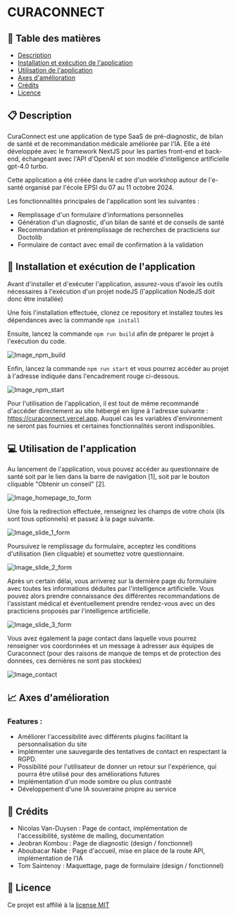 # CURACONNECT

## :pushpin: Table des matières
- [Description](#clipboard-description)
- [Installation et exécution de l'application](#hammer-installation-et-exécution-de-lapplication)
- [Utilisation de l'application](#computer-utilisation-de-lapplication)
- [Axes d'amélioration](#chart_with_upwards_trend-axes-damélioration)
- [Crédits](#handshake-crédits-5)
- [Licence](#memo-licence-6)

## :clipboard: Description
CuraConnect est une application de type SaaS de pré-diagnostic, de bilan de santé et de recommandation médicale améliorée par l'IA. Elle a été développée avec le framework NextJS pour les parties front-end et back-end, échangeant avec l'API d'OpenAI et son modèle d'intelligence artificielle gpt-4.0 turbo.

Cette application a été créée dans le cadre d'un workshop autour de l'e-santé organisé par l'école EPSI du 07 au 11 octobre 2024. 

Les fonctionnalités principales de l'application sont les suivantes :
- Remplissage d'un formulaire d'informations personnelles
- Génération d'un diagnostic, d'un bilan de santé et de conseils de santé
- Recommandation et préremplissage de recherches de practiciens sur Doctolib
- Formulaire de contact avec email de confirmation à la validation

## :hammer: Installation et exécution de l'application

Avant d'installer et d'exécuter l'application, assurez-vous d'avoir les outils nécessaires à l'exécution d'un projet nodeJS (l'application NodeJS doit donc être installée)

Une fois l'installation effectuée, clonez ce repository et installez toutes les dépendances avec la commande `npm install`

Ensuite, lancez la commande `npm run build` afin de préparer le projet à l'exécution du code.

![Image_npm_build](./docs/npm_build.png)

Enfin, lancez la commande `npm run start` et vous pourrez accéder au projet à l'adresse indiquée dans l'encadrement rouge ci-dessous.

![Image_npm_start](./docs/npm_start.png)

Pour l'utilisation de l'application, il est tout de même recommandé d'accéder directement au site hébergé en ligne à l'adresse suivante : https://curaconnect.vercel.app. Auquel cas les variables d'environnement ne seront pas fournies et certaines fonctionnalités seront indisponibles.


## :computer: Utilisation de l'application

Au lancement de l'application, vous pouvez accéder au questionnaire de santé soit par le lien dans la barre de navigation [1], soit par le bouton cliquable "Obtenir un conseil" [2]. 

![Image_homepage_to_form](./docs/homepage.png)

Une fois la redirection effectuée, renseignez les champs de votre choix (ils sont tous optionnels) et passez à la page suivante.

![Image_slide_1_form](./docs/slide_1_form.png)

Poursuivez le remplissage du formulaire, acceptez les conditions d'utilisation (lien cliquable) et soumettez votre questionnaire.

![Image_slide_2_form](./docs/slide_2_form.png)

Après un certain délai, vous arriverez sur la dernière page du formulaire avec toutes les informations déduites par l'intelligence artificielle. Vous pouvez alors prendre connaissance des différentes recommandations de l'assistant médical et éventuellement prendre rendez-vous avec un des practiciens proposés par l'intelligence artificielle.

![Image_slide_3_form](./docs/slide_3_form.png)

Vous avez également la page contact dans laquelle vous pourrez renseigner vos coordonnées et un message à adresser aux équipes de Curaconnect (pour des raisons de manque de temps et de protection des données, ces dernières ne sont pas stockées)

![Image_contact](./docs/contact.png)

## :chart_with_upwards_trend: Axes d'amélioration

### Features :
- Améliorer l'accessibilité avec différents plugins facilitant la personnalisation du site
- Implémenter une sauvegarde des tentatives de contact en respectant la RGPD.
- Possibilité pour l'utilisateur de donner un retour sur l'expérience, qui pourra être utilisé pour des améliorations futures
- Implémentation d'un mode sombre ou plus contrasté
- Développement d'une IA souveraine propre au service

## :handshake: Crédits

- Nicolas Van-Duysen : Page de contact, implémentation de l'accessibilité, système de mailing, documentation
- Jeobran Kombou : Page de diagnostic (design / fonctionnel) 
- Aboubacar Nabe : Page d'accueil, mise en place de la route API, implémentation de l'IA
- Tom Saintenoy : Maquettage, page de formulaire (design / fonctionnel)  

## :memo: Licence

Ce projet est affilié à la [license MIT](./LICENCE)
